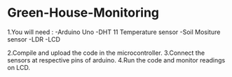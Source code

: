 # Green-House-Monitoring

1.You will need :
-Arduino Uno
-DHT 11 Temperature sensor
-Soil Mositure sensor
-LDR
-LCD 

2.Compile and upload the code in the microcontroller.
3.Connect the sensors at respective pins of arduino.
4.Run the code and monitor readings on LCD.
